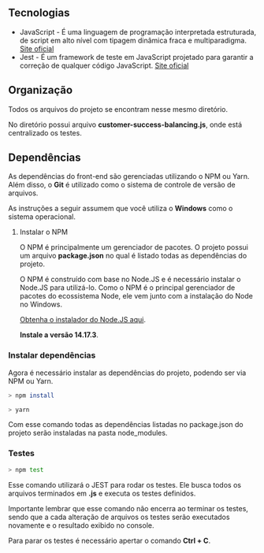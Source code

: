 ## Tecnologias

* JavaScript - É uma linguagem de programação interpretada estruturada, de script em alto nível com tipagem dinâmica fraca e multiparadigma. [Site oficial](https://developer.mozilla.org/pt-BR/docs/Web/JavaScript)
* Jest - É um framework de teste em JavaScript projetado para garantir a correção de qualquer código JavaScript. [Site oficial](https://jestjs.io/pt-BR/)

## Organização

Todos os arquivos do projeto se encontram nesse mesmo diretório.

No diretório possui arquivo **customer-success-balancing.js**, onde está centralizado os testes.

## Dependências

As dependências do front-end são gerenciadas utilizando o NPM ou Yarn.
Além disso, o **Git** é utilizado como o sistema de controle de versão de arquivos.

As instruções a seguir assumem que você utiliza o **Windows** como o sistema operacional.

1. Instalar o NPM

    O NPM é principalmente um gerenciador de pacotes. O projeto possui um arquivo **package.json** no qual é listado todas as dependências do projeto.

    O NPM é construído com base no Node.JS e é necessário instalar o Node.JS para utilizá-lo. Como o NPM é o principal
    gerenciador de pacotes do ecossistema Node, ele vem junto com a instalação do Node no Windows.

    [Obtenha o instalador do Node.JS aqui](https://nodejs.org/en/).

    **Instale a versão 14.17.3**.

### Instalar dependências

Agora é necessário instalar as dependências do projeto, podendo ser via NPM ou Yarn.

```bash
> npm install
```

```bash
> yarn
```

Com esse comando todas as dependências listadas no package.json do projeto serão instaladas na pasta node_modules.

### Testes

```bash
> npm test
```

Esse comando utilizará o JEST para rodar os testes. Ele busca todos os arquivos terminados em **.js**
e executa os testes definidos.

Importante lembrar que esse comando não encerra ao terminar os testes, sendo que a cada alteração de arquivos os testes serão
executados novamente e o resultado exibido no console.

Para parar os testes é necessário apertar o comando **Ctrl + C**.
